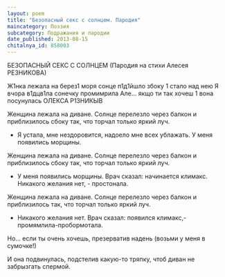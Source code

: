 ```yaml
---
layout: poem
title: "Безопасный секс с солнцем. Пародия"
maincategory: Поэзия
subcategory: Подражания и пародии
date_published: 2013-08-15
chitalnya_id: 858003
---
```




БЕЗОПАСНЫЙ СЕКС С СОЛНЦЕМ
(Пародия на стихи Алесея РЕЗНИКОВА)

Ж1нка лежала на берез1 моря
сонце п1д1йшло збоку 1 стало над нею
Я вчора в1дцв1ла сонечку промимрила
Але... якщо ти так хочеш
1 вона посунулась
ОЛЕКСА Р1ЗНИКЫВ

Женщина лежала на диване.
Солнце перелезло через балкон
и приблизилось сбоку так,
что торчал только яркий луч.

- Я устала, мне нездоровится,
надоело мне всех ублажать.
У меня появились морщины.

Женщина лежала на диване.
Солнце перелезло через балкон
и приблизилось сбоку так,
что торчал только яркий луч.

- У меня появились морщины.
Врач сказал: начинается климакс.
Никакого желания нет, - простонала.

Женщина лежала на диване.
Солнце перелезло через балкон
и приблизилось так,
что торчал только яркий луч.

- Никакого желания нет.
Врач сказал: появился климакс,-
промямлила-пробормотала.

Но... если ты очень хочешь,
презерватив надень
(возьми у меня в сумочке!)

И она подвинулась,
подстелив какую-то тряпку,
чтоб диван не забрызгать 
спермой.






